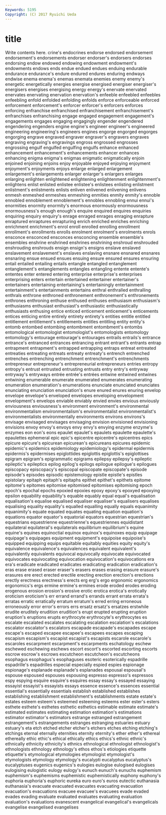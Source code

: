 ```yaml
---
Keywords: 5195 
Copyright: (C) 2017 Ryuichi Ueda
---
```


# title

Write contents here.
crine's endocrines endorse endorsed endorsement endorsement's endorsements endorser endorser's
endorsers endorses endorsing endow endowed endowing endowment endowment's endowments endows
ends endue endued endues enduing endurable endurance endurance's endure endured
endures enduring endways endwise enema enema's enemas enemata enemies enemy
enemy's energetic energetically energies energise energised energiser energiser's energisers energises
energising energy energy's enervate enervated enervates enervating enervation enervation's enfeeble
enfeebled enfeebles enfeebling enfold enfolded enfolding enfolds enforce enforceable enforced
enforcement enforcement's enforcer enforcer's enforcers enforces enforcing enfranchise enfranchised enfranchisement
enfranchisement's enfranchises enfranchising engage engaged engagement engagement's engagements engages engaging
engagingly engender engendered engendering engenders engine engine's engineer engineer's engineered
engineering engineering's engineers engines engorge engorged engorges engorging engrave engraved
engraver engraver's engravers engraves engraving engraving's engravings engross engrossed engrosses
engrossing engulf engulfed engulfing engulfs enhance enhanced enhancement enhancement's enhancements
enhancer enhances enhancing enigma enigma's enigmas enigmatic enigmatically enjoin enjoined
enjoining enjoins enjoy enjoyable enjoyed enjoying enjoyment enjoyment's enjoyments enjoys
enlarge enlarged enlargement enlargement's enlargements enlarger enlarger's enlargers enlarges enlarging
enlighten enlightened enlightening enlightenment enlightenment's enlightens enlist enlisted enlistee enlistee's
enlistees enlisting enlistment enlistment's enlistments enlists enliven enlivened enlivening enlivens
enmesh enmeshed enmeshes enmeshing enmities enmity enmity's ennoble ennobled ennoblement
ennoblement's ennobles ennobling ennui ennui's enormities enormity enormity's enormous enormously
enormousness enormousness's enough enough's enquire enquired enquires enquiries enquiring enquiry
enquiry's enrage enraged enrages enraging enrapture enraptured enraptures enrapturing enrich
enriched enriches enriching enrichment enrichment's enrol enroll enrolled enrolling enrollment
enrollment's enrollments enrolls enrolment enrolment's enrolments enrols ensconce ensconced ensconces
ensconcing ensemble ensemble's ensembles enshrine enshrined enshrines enshrining enshroud enshrouded
enshrouding enshrouds ensign ensign's ensigns enslave enslaved enslavement enslavement's enslaves
enslaving ensnare ensnared ensnares ensnaring ensue ensued ensues ensuing ensure
ensured ensures ensuring entail entailed entailing entails entangle entangled entanglement
entanglement's entanglements entangles entangling entente entente's ententes enter entered entering
enterprise enterprise's enterprises enterprising enters entertain entertained entertainer entertainer's entertainers
entertaining entertaining's entertainingly entertainment entertainment's entertainments entertains enthral enthralled enthralling
enthrals enthrone enthroned enthronement enthronement's enthronements enthrones enthroning enthuse enthused
enthuses enthusiasm enthusiasm's enthusiasms enthusiast enthusiast's enthusiastic enthusiastically enthusiasts enthusing
entice enticed enticement enticement's enticements entices enticing entire entirely entirety
entirety's entities entitle entitled entitlement entitlement's entitlements entitles entitling entity
entity's entomb entombed entombing entombment entombment's entombs entomological entomologist entomologist's
entomologists entomology entomology's entourage entourage's entourages entrails entrails's entrance entrance's
entranced entrances entrancing entrant entrant's entrants entrap entrapment entrapment's entrapped
entrapping entraps entreat entreated entreaties entreating entreats entreaty entreaty's entrench
entrenched entrenches entrenching entrenchment entrenchment's entrenchments entrepreneur entrepreneur's entrepreneurial entrepreneurs
entries entropy entropy's entrust entrusted entrusting entrusts entry entry's entryway
entryway's entryways entrée entrée's entrées entwine entwined entwines entwining enumerable
enumerate enumerated enumerates enumerating enumeration enumeration's enumerations enunciate enunciated enunciates
enunciating enunciation enunciation's enure enured enures enuring envelop envelope envelope's
enveloped envelopes enveloping envelopment envelopment's envelops enviable enviably envied envies
envious enviously enviousness enviousness's environment environment's environmental environmentalism environmentalism's environmentalist
environmentalist's environmentalists environmentally environments environs environs's envisage envisaged envisages envisaging
envision envisioned envisioning envisions envoy envoy's envoys envy envy's envying
enzyme enzyme's enzymes eon eon's eons epaulet epaulet's epaulets epaulette
epaulette's epaulettes ephemeral epic epic's epicentre epicentre's epicentres epics epicure
epicure's epicurean epicurean's epicureans epicures epidemic epidemic's epidemics epidemiology epidemiology's
epidermal epidermis epidermis's epidermises epiglottides epiglottis epiglottis's epiglottises epigram epigram's
epigrammatic epigrams epilepsy epilepsy's epileptic epileptic's epileptics epilog epilog's epilogs
epilogue epilogue's epilogues episcopacy episcopacy's episcopal episcopate episcopate's episode episode's
episodes episodic epistemology epistle epistle's epistles epistolary epitaph epitaph's epitaphs
epithet epithet's epithets epitome epitome's epitomes epitomise epitomised epitomises epitomising
epoch epoch's epochal epochs epoxied epoxies epoxy epoxy's epoxyed epoxying
epsilon equability equability's equable equably equal equal's equalisation equalisation's equalise
equalised equaliser equaliser's equalisers equalises equalising equality equality's equalled equalling
equally equals equanimity equanimity's equate equated equates equating equation equation's
equations equator equator's equatorial equators equestrian equestrian's equestrians equestrienne equestrienne's
equestriennes equidistant equilateral equilateral's equilaterals equilibrium equilibrium's equine equine's equines
equinoctial equinox equinox's equinoxes equip equipage equipage's equipages equipment equipment's
equipoise equipoise's equipped equipping equips equitable equitably equities equity equity's
equivalence equivalence's equivalences equivalent equivalent's equivalently equivalents equivocal equivocally equivocate
equivocated equivocates equivocating equivocation equivocation's equivocations era era's eradicate eradicated
eradicates eradicating eradication eradication's eras erase erased eraser eraser's erasers
erases erasing erasure erasure's erasures ere erect erected erectile erecting
erection erection's erections erectly erectness erectness's erects erg erg's ergo
ergonomic ergonomics ergonomics's ergs ermine ermine's ermines erode eroded erodes
eroding erogenous erosion erosion's erosive erotic erotica erotica's erotically eroticism
eroticism's err errand errand's errands errant errata errata's erratas erratic
erratically erratum erratum's erred erring erroneous erroneously error error's errors
errs ersatz ersatz's ersatzes erstwhile erudite eruditely erudition erudition's erupt
erupted erupting eruption eruption's eruptions erupts erythrocyte erythrocyte's erythrocytes es
escalate escalated escalates escalating escalation escalation's escalations escalator escalator's escalators
escapade escapade's escapades escape escape's escaped escapee escapee's escapees escapes
escaping escapism escapism's escapist escapist's escapists escarole escarole's escaroles escarpment
escarpment's escarpments eschatology eschew eschewed eschewing eschews escort escort's escorted
escorting escorts escrow escrow's escrows escutcheon escutcheon's escutcheons esophagus esophagus's
esophaguses esoteric esoterically espadrille espadrille's espadrilles especial especially espied espies
espionage espionage's esplanade esplanade's esplanades espousal espousal's espouse espoused espouses
espousing espresso espresso's espressos espy espying esquire esquire's esquires essay
essay's essayed essaying essayist essayist's essayists essays essence essence's essences
essential essential's essentially essentials establish established establishes establishing establishment establishment's
establishments estate estate's estates esteem esteem's esteemed esteeming esteems ester
ester's esters esthete esthete's esthetes esthetic esthetics estimable estimate estimate's
estimated estimates estimating estimation estimation's estimations estimator estimator's estimators estrange
estranged estrangement estrangement's estrangements estranges estranging estuaries estuary estuary's eta
etch etched etcher etcher's etchers etches etching etching's etchings eternal
eternally eternities eternity eternity's ether ether's ethereal ethereally ethic ethic's
ethical ethically ethics ethics's ethnic ethnic's ethnically ethnicity ethnicity's ethnics
ethnological ethnologist ethnologist's ethnologists ethnology ethnology's ethos ethos's etiologies etiquette
etiquette's etymological etymologies etymologist etymologist's etymologists etymology etymology's eucalypti eucalyptus
eucalyptus's eucalyptuses eugenics eugenics's eulogies eulogise eulogised eulogises eulogising eulogistic
eulogy eulogy's eunuch eunuch's eunuchs euphemism euphemism's euphemisms euphemistic euphemistically
euphony euphony's euphoria euphoria's euphoric eureka euro euro's euros eutectic
euthanasia euthanasia's evacuate evacuated evacuates evacuating evacuation evacuation's evacuations evacuee
evacuee's evacuees evade evaded evades evading evaluate evaluated evaluates evaluating
evaluation evaluation's evaluations evanescent evangelical evangelical's evangelicals evangelise evangelised evangelises

